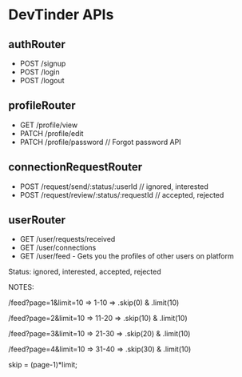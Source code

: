# DevTinder APIs

## authRouter
- POST /signup
- POST /login
- POST /logout

## profileRouter
- GET /profile/view
- PATCH /profile/edit
- PATCH /profile/password // Forgot password API

## connectionRequestRouter
- POST /request/send/:status/:userId 				// ignored, interested
- POST /request/review/:status/:requestId	// accepted, rejected

## userRouter
- GET /user/requests/received
- GET /user/connections
- GET /user/feed - Gets you the profiles of other users on platform


Status: ignored, interested, accepted, rejected

NOTES: 

 /feed?page=1&limit=10 => 1-10 => .skip(0) & .limit(10)

 /feed?page=2&limit=10 => 11-20 => .skip(10) & .limit(10)

 /feed?page=3&limit=10 => 21-30 => .skip(20) & .limit(10)

 /feed?page=4&limit=10 => 31-40 => .skip(30) & .limit(10)

skip = (page-1)*limit;

 
